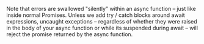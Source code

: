 
Note that errors are swallowed "silently" within an async function – just like inside normal Promises. Unless we add try / catch blocks around await expressions, uncaught exceptions – regardless of whether they were raised in the body of your async function or while its suspended during await – will reject the promise returned by the async function.

